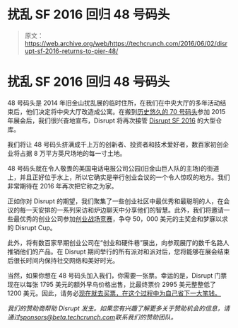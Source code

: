# 扰乱 SF 2016 回归 48 号码头 

> 原文：<https://web.archive.org/web/https://techcrunch.com/2016/06/02/disrupt-sf-2016-returns-to-pier-48/>

# 扰乱 SF 2016 回归 48 号码头

48 号码头是 2014 年旧金山扰乱展的临时住所，在我们在中央大厅的多年活动结束后，他们决定将中央大厅改造成公寓。在搬到[历史悠久的 70 号码头](https://web.archive.org/web/20221207205209/https://beta.techcrunch.com/2015/06/04/disrupt-sf-2015-lands-at-the-historic-pier-70/)参加 2015 年展会后，我们很兴奋地宣布，Disrupt 将再次接管 [Disrupt SF 2016](https://web.archive.org/web/20221207205209/https://beta.techcrunch.com/event-info/disrupt-sf-2016/) 的大型仓库。

我们将让 48 号码头挤满成千上万的创新者、投资者和技术爱好者，数百家初创企业将占据 8 万平方英尺场地的每一寸土地。

48 号码头就在令人敬畏的美国电话电报公司公园(旧金山巨人队的主场)的街道上，并且正好位于水上，所以它确实是举行创业会议的一个令人惊叹的地方。我们非常期待在 2016 年再次把它称之为家。

正如你对 Disrupt 的期望，我们聚集了一些创业社区中最优秀和最聪明的人，在会议的每一天安排的一系列采访和炉边聊天中分享他们的智慧。此外，我们将邀请一些最优秀的创业公司参加[创业战场竞赛](https://web.archive.org/web/20221207205209/https://beta.techcrunch.com/startup-battlefield/)，争夺 50，000 美元的主奖金和梦寐以求的 Disrupt Cup。

此外，将有数百家早期创业公司在“创业和硬件巷”展出，向参观展厅的数千名路人推销他们的产品。在 Disrupt 期间举行的所有派对和派对后，您将能够在展会结束后很长时间内保持社交网络和美好时光。

当然，如果你想在 48 号码头加入我们，你需要一张票。幸运的是，Disrupt 门票现在以每张 1795 美元的额外早鸟价格出售，比最终票价 2995 美元整整低了 1200 美元。因此，请务必[现在就去买票，在这个过程中为自己省下一大笔钱。](https://web.archive.org/web/20221207205209/https://beta.techcrunch.com/event-info/disrupt-sf-2016/#tickets)

*我们的赞助商帮助 Disrupt 发生。如果您有兴趣了解更多关于赞助机会的信息，请通过[sponsors@beta.techcrunch.com](https://web.archive.org/web/20221207205209/mailto:sponsors@beta.techcrunch.com)联系我们的赞助团队。*